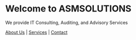 <!DOCTYPE html>
<html>
<head>
  <title>Welcome to ASMSOLUTIONS</title>
</head>
<body>
  <h1>Welcome to ASMSOLUTIONS</h1>
  <p>We provide IT Consulting, Auditing, and Advisory Services</p>

  <nav>
    <a href="about.html">About Us</a> |
    <a href="services.html">Services</a> |
    <a href="contact.html">Contact</a>
  </nav>
</body>
</html>

